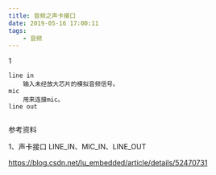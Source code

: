```yaml
---
title: 音频之声卡接口
date: 2019-05-16 17:00:11
tags:
	- 音频
---
```


1

```
line in
	输入未经放大芯片的模拟音频信号。
mic
	用来连接mic。
line out
	
```



参考资料

1、声卡接口 LINE_IN、MIC_IN、LINE_OUT

https://blog.csdn.net/lu_embedded/article/details/52470731
